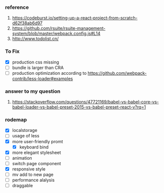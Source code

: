 ### reference 
1. https://codeburst.io/setting-up-a-react-project-from-scratch-d62f38ab6d97
2. https://github.com/rsuite/rsuite-management-system/blob/master/webpack.config.js#L14
3. http://www.todolist.cn/

### To Fix
- [x] production css missing
- [ ] bundle is larger than CRA
- [ ] production optimization according to https://github.com/webpack-contrib/less-loader#examples

### answer to my question
1. https://stackoverflow.com/questions/47721169/babel-vs-babel-core-vs-babel-loader-vs-babel-preset-2015-vs-babel-preset-react-v?rq=1

### rodemap
- [x] localstorage
- [ ] usage of less
- [x] more user-friendly promt
  - [x] keyboard bind
- [x] more elegant stylesheet
- [ ] animation 
- [ ] switch page component
- [x] responsive style
- [ ] mv add to new page
- [ ] performance alalysis
- [ ] draggable